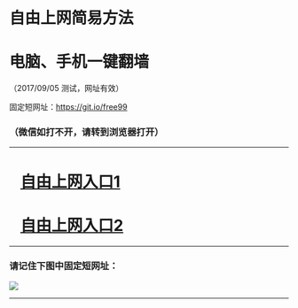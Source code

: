 ﻿# 自由上网简易方法

# 电脑、手机一键翻墙

（2017/09/05 测试，网址有效）

固定短网址：https://git.io/free99

### （微信如打不开，请转到浏览器打开）


***





# &nbsp;&nbsp; <a href="http://ft884727284.fwq-tz1001.xyz/fwqtz01.html?t=090500116167 " target="_blank">自由上网入口1</a>
# &nbsp;&nbsp; <a href="http://ft204488934.fwq-tz1002.xyz/fwqtz02.html?t=090500122269 " target="_blank">自由上网入口2</a>
***

### 请记住下图中固定短网址：

<img src="https://s3-us-west-2.amazonaws.com/fwq-1001/yjfq-20170905okok.png" /> 


***

